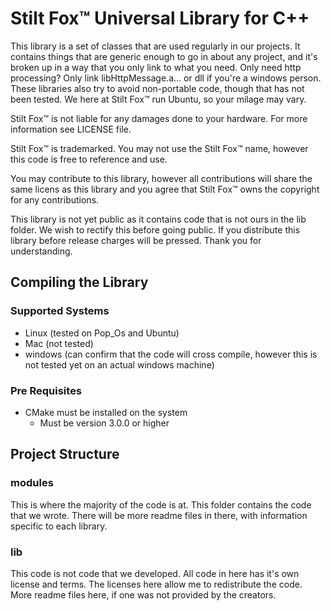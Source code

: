 # Stilt Fox™ Universal Library for C++
This library is a set of classes that are used regularly in our projects. It contains things that are generic enough to go in about any project, and it's broken up in a way that you only link to what you need. Only need http processing? Only link libHttpMessage.a... or dll if you're a windows person. These libraries also try to avoid non-portable code, though that has not been tested. We here at Stilt Fox™ run Ubuntu, so your milage may vary.

Stilt Fox™ is not liable for any damages done to your hardware. For more information see LICENSE file.

Stilt Fox™ is trademarked. You may not use the Stilt Fox™ name, however this code is free to reference and use.

You may contribute to this library, however all contributions will share the same licens as this library and you agree that Stilt Fox™ owns the copyright for any contributions.

This library is not yet public as it contains code that is not ours in the lib folder. We wish to rectify this before going public. If you distribute this library before release charges will be pressed. Thank you for understanding.

## Compiling the Library
### Supported Systems
- Linux (tested on Pop_Os and Ubuntu)
- Mac (not tested)
- windows (can confirm that the code will cross compile, however this is not tested yet on an actual windows machine)

### Pre Requisites
- CMake must be installed on the system
    - Must be version 3.0.0 or higher

## Project Structure
### modules
This is where the majority of the code is at. This folder contains the code that we wrote. There will be more readme files in there, with information specific to each library.

### lib
This code is not code that we developed. All code in here has it's own license and terms. The licenses here allow me to redistribute the code. More readme files here, if one was not provided by the creators.